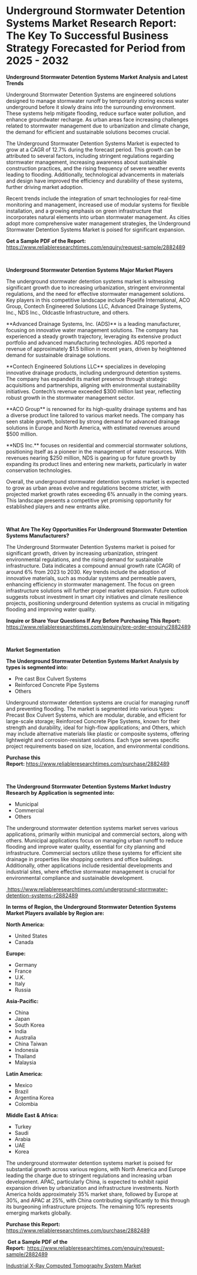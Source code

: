 <p><h1>Underground Stormwater Detention Systems Market Research Report: The Key To Successful Business Strategy Forecasted for Period from 2025 - 2032</h1></p><p><strong>Underground Stormwater Detention Systems Market Analysis and Latest Trends</strong></p>
<p><p>Underground Stormwater Detention Systems are engineered solutions designed to manage stormwater runoff by temporarily storing excess water underground before it slowly drains into the surrounding environment. These systems help mitigate flooding, reduce surface water pollution, and enhance groundwater recharge. As urban areas face increasing challenges related to stormwater management due to urbanization and climate change, the demand for efficient and sustainable solutions becomes crucial.</p><p>The Underground Stormwater Detention Systems Market is expected to grow at a CAGR of 12.7% during the forecast period. This growth can be attributed to several factors, including stringent regulations regarding stormwater management, increasing awareness about sustainable construction practices, and the rising frequency of severe weather events leading to flooding. Additionally, technological advancements in materials and design have improved the efficiency and durability of these systems, further driving market adoption.</p><p>Recent trends include the integration of smart technologies for real-time monitoring and management, increased use of modular systems for flexible installation, and a growing emphasis on green infrastructure that incorporates natural elements into urban stormwater management. As cities adopt more comprehensive water management strategies, the Underground Stormwater Detention Systems Market is poised for significant expansion.</p></p>
<p><strong>Get a Sample PDF of the Report:&nbsp;</strong> <a href="https://www.reliableresearchtimes.com/enquiry/request-sample/2882489?utm_campaign=2117&utm_medium=2&utm_source=Github&utm_content=ia&utm_term=13032025&utm_id=underground-stormwater-detention-systems">https://www.reliableresearchtimes.com/enquiry/request-sample/2882489</a></p>
<p>&nbsp;</p>
<p><strong>Underground Stormwater Detention Systems Major Market Players</strong></p>
<p><p>The underground stormwater detention systems market is witnessing significant growth due to increasing urbanization, stringent environmental regulations, and the need for effective stormwater management solutions. Key players in this competitive landscape include Pipelife International, ACO Group, Contech Engineered Solutions LLC, Advanced Drainage Systems, Inc., NDS Inc., Oldcastle Infrastructure, and others.</p><p>**Advanced Drainage Systems, Inc. (ADS)** is a leading manufacturer, focusing on innovative water management solutions. The company has experienced a steady growth trajectory, leveraging its extensive product portfolio and advanced manufacturing technologies. ADS reported a revenue of approximately $1.5 billion in recent years, driven by heightened demand for sustainable drainage solutions.</p><p>**Contech Engineered Solutions LLC** specializes in developing innovative drainage products, including underground detention systems. The company has expanded its market presence through strategic acquisitions and partnerships, aligning with environmental sustainability initiatives. Contech’s revenue exceeded $300 million last year, reflecting robust growth in the stormwater management sector.</p><p>**ACO Group** is renowned for its high-quality drainage systems and has a diverse product line tailored to various market needs. The company has seen stable growth, bolstered by strong demand for advanced drainage solutions in Europe and North America, with estimated revenues around $500 million.</p><p>**NDS Inc.** focuses on residential and commercial stormwater solutions, positioning itself as a pioneer in the management of water resources. With revenues nearing $250 million, NDS is gearing up for future growth by expanding its product lines and entering new markets, particularly in water conservation technologies.</p><p>Overall, the underground stormwater detention systems market is expected to grow as urban areas evolve and regulations become stricter, with projected market growth rates exceeding 6% annually in the coming years. This landscape presents a competitive yet promising opportunity for established players and new entrants alike.</p></p>
<p>&nbsp;</p>
<p><strong>What Are The Key Opportunities For Underground Stormwater Detention Systems Manufacturers?</strong></p>
<p><p>The Underground Stormwater Detention Systems market is poised for significant growth, driven by increasing urbanization, stringent environmental regulations, and the rising demand for sustainable infrastructure. Data indicates a compound annual growth rate (CAGR) of around 6% from 2023 to 2030. Key trends include the adoption of innovative materials, such as modular systems and permeable pavers, enhancing efficiency in stormwater management. The focus on green infrastructure solutions will further propel market expansion. Future outlook suggests robust investment in smart city initiatives and climate resilience projects, positioning underground detention systems as crucial in mitigating flooding and improving water quality.</p></p>
<p><strong>Inquire or Share Your Questions If Any Before Purchasing This Report:</strong> <a href="https://www.reliableresearchtimes.com/enquiry/pre-order-enquiry/2882489?utm_campaign=2117&utm_medium=2&utm_source=Github&utm_content=ia&utm_term=13032025&utm_id=underground-stormwater-detention-systems">https://www.reliableresearchtimes.com/enquiry/pre-order-enquiry/2882489</a></p>
<p>&nbsp;</p>
<p><strong>Market Segmentation</strong></p>
<p><strong>The Underground Stormwater Detention Systems Market Analysis by types is segmented into:</strong></p>
<p><ul><li>Pre cast Box Culvert Systems</li><li>Reinforced Concrete Pipe Systems</li><li>Others</li></ul></p>
<p><p>Underground stormwater detention systems are crucial for managing runoff and preventing flooding. The market is segmented into various types: Precast Box Culvert Systems, which are modular, durable, and efficient for large-scale storage; Reinforced Concrete Pipe Systems, known for their strength and durability, ideal for high-flow applications; and Others, which may include alternative materials like plastic or composite systems, offering lightweight and corrosion-resistant solutions. Each type serves specific project requirements based on size, location, and environmental conditions.</p></p>
<p><strong>Purchase this Report:&nbsp;</strong><a href="https://www.reliableresearchtimes.com/purchase/2882489?utm_campaign=2117&utm_medium=2&utm_source=Github&utm_content=ia&utm_term=13032025&utm_id=underground-stormwater-detention-systems">https://www.reliableresearchtimes.com/purchase/2882489</a></p>
<p>&nbsp;</p>
<p><strong>The Underground Stormwater Detention Systems Market Industry Research by Application is segmented into:</strong></p>
<p><ul><li>Municipal</li><li>Commercial</li><li>Others</li></ul></p>
<p><p>The underground stormwater detention systems market serves various applications, primarily within municipal and commercial sectors, along with others. Municipal applications focus on managing urban runoff to reduce flooding and improve water quality, essential for city planning and infrastructure. Commercial sectors utilize these systems for efficient site drainage in properties like shopping centers and office buildings. Additionally, other applications include residential developments and industrial sites, where effective stormwater management is crucial for environmental compliance and sustainable development.</p></p>
<p><a href="https://www.reliableresearchtimes.com/underground-stormwater-detention-systems-r2882489?utm_campaign=2117&utm_medium=2&utm_source=Github&utm_content=ia&utm_term=13032025&utm_id=underground-stormwater-detention-systems">&nbsp;https://www.reliableresearchtimes.com/underground-stormwater-detention-systems-r2882489</a></p>
<p><strong>In terms of Region, the Underground Stormwater Detention Systems Market Players available by Region are:</strong></p>
<p>
    <p> <strong> North America: </strong>
        <ul>
            <li>United States</li>
            <li>Canada</li>
        </ul>
        </p> 
    <p> <strong> Europe: </strong>
        <ul>
            <li>Germany</li>
            <li>France</li>
            <li>U.K.</li>
            <li>Italy</li>
            <li>Russia</li>
        </ul>
        </p> 
    <p> <strong> Asia-Pacific: </strong>
        <ul>
            <li>China</li>
            <li>Japan</li>
            <li>South Korea</li>
            <li>India</li>
            <li>Australia</li>
            <li>China Taiwan</li>
            <li>Indonesia</li>
            <li>Thailand</li>
            <li>Malaysia</li>
        </ul>
        </p> 
    <p> <strong> Latin America: </strong>
        <ul>
            <li>Mexico</li>
            <li>Brazil</li>
            <li>Argentina Korea</li>
            <li>Colombia</li>
        </ul>
        </p> 
    <p> <strong> Middle East & Africa: </strong>
        <ul>
            <li>Turkey</li>
            <li>Saudi</li>
            <li>Arabia</li>
            <li>UAE</li>
            <li>Korea</li>
        </ul>
    </p>
    </p>
<p><p>The underground stormwater detention systems market is poised for substantial growth across various regions, with North America and Europe leading the charge due to stringent regulations and increasing urban development. APAC, particularly China, is expected to exhibit rapid expansion driven by urbanization and infrastructure investments. North America holds approximately 35% market share, followed by Europe at 30%, and APAC at 25%, with China contributing significantly to this through its burgeoning infrastructure projects. The remaining 10% represents emerging markets globally.</p></p>
<p><strong>Purchase this Report: </strong><a href="https://www.reliableresearchtimes.com/purchase/2882489?utm_campaign=2117&utm_medium=2&utm_source=Github&utm_content=ia&utm_term=13032025&utm_id=underground-stormwater-detention-systems">https://www.reliableresearchtimes.com/purchase/2882489</a></p>
<p>&nbsp;<strong>Get a Sample PDF of the Report:&nbsp;&nbsp;</strong><a href="https://www.reliableresearchtimes.com/enquiry/request-sample/2882489?utm_campaign=2117&utm_medium=2&utm_source=Github&utm_content=ia&utm_term=13032025&utm_id=underground-stormwater-detention-systems">https://www.reliableresearchtimes.com/enquiry/request-sample/2882489</a></p>
<p><strong></strong></p>
<p><p><a href="https://github.com/nathandecarvalho/Market-Research-Report-List-6/blob/main/industrial-x-ray-computed-tomography-system-market.md?utm_campaign=2117&utm_medium=2&utm_source=Github&utm_content=ia&utm_term=13032025&utm_id=underground-stormwater-detention-systems">Industrial X-Ray Computed Tomography System Market</a></p></p>